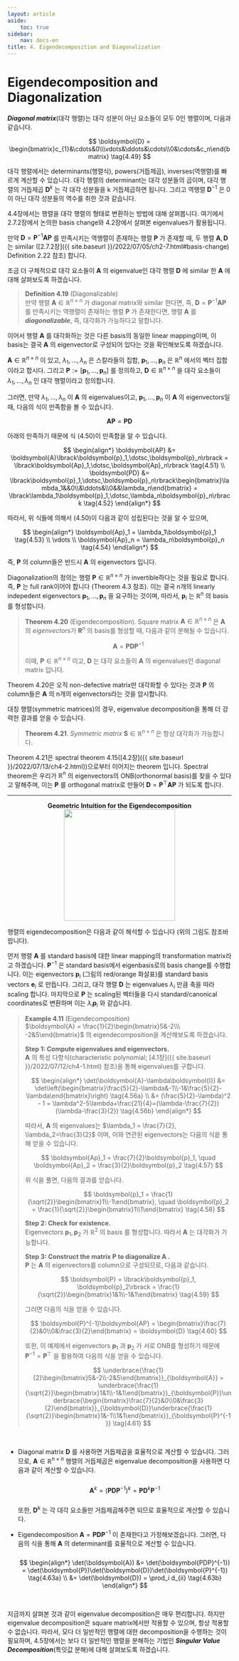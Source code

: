 ```yaml
---
layout: article
aside:
    toc: true
sidebar:
    nav: docs-en
title: 4. Eigendecomposition and Diagonalization
---
```


# Eigendecomposition and Diagonalization

***Diagonal matrix***(대각 행렬)는 대각 성분이 아닌 요소들이 모두 0인 행렬이며, 다음과 같습니다.

$$ \boldsymbol{D} = \begin{bmatrix}c_{1}&\cdots&0\\\vdots&\ddots&\cdots\\0&\cdots&c_n\end{bmatrix} \tag{4.49} $$

대각 행렬에서는 determinants(행렬식), powers(거듭제곱), inverses(역행렬)를 빠르게 계산할 수 있습니다. 대각 행렬의 determinant는 대각 성분들의 곱이며, 대각 행렬의 거듭제곱 $\boldsymbol{D}^k$ 는 각 대각 성분들을 k 거듭제곱하면 됩니다. 그리고 역행렬 $\boldsymbol{D}^{-1}$ 은 0이 아닌 대각 성분들의 역수를 취한 것과 같습니다.

4.4장에서는 행렬을 대각 행렬의 형태로 변환하는 방법에 대해 살펴봅니다. 여기에서 2.7.2장에서 논의한 basis change와 4.2장에서 살펴본 eigenvalues가 활용됩니다.

만약 $\boldsymbol{D} = \boldsymbol{P}^{-1}\boldsymbol{AP}$ 를 만족시키는 역행렬이 존재하는 행렬 $\boldsymbol{P}$ 가 존재할 때, 두 행렬 $\boldsymbol{A},\boldsymbol{D}$ 는 similar ([2.7.2장]({{ site.baseurl }}/2022/07/05/ch2-7.html#basis-change) Definition 2.22 참조) 합니다.

조금 더 구체적으로 대각 요소들이 $\boldsymbol{A}$ 의 eigenvalue인 대각 행렬 $\boldsymbol{D}$ 에 similar 한 $\boldsymbol{A}$ 에 대해 살펴보도록 하겠습니다.

> **Definition 4.19** (Diagonalizable)
> <br>
> 만약 행렬 $\boldsymbol{A} \in \mathbb{R}^{n\times n}$ 가 diagonal matrix와 similar 한다면, 즉, $\boldsymbol{D} = \boldsymbol{P}^{-1}\boldsymbol{AP}$ 를 만족시키는 역행렬이 존재하는 행렬 $\boldsymbol{P}$ 가 존재한다면, 행렬 $\boldsymbol{A}$ 를 ***diagonalizable***, 즉, 대각화가 가능하다고 말합니다.

이어서 행렬 $\boldsymbol{A}$ 를 대각화하는 것은 다른 basis의 동일한 linear mapping이며, 이 basis는 결국 $\boldsymbol{A}$ 의 eigenvector로 구성되어 있다는 것을 확인해보도록 하겠습니다.

$\boldsymbol{A}\in\mathbb{R}^{n\times n}$ 이 있고, $\lambda_1, \dotsc, \lambda_n$ 은 스칼라들의 집합, $\boldsymbol{p}_1, \dotsc, \boldsymbol{p}_n$ 은 $\mathbb{R}^n$ 에서의 벡터 집합이라고 합시다. 그리고 $\boldsymbol{P} := \lbrack\boldsymbol{p}_1, \dotsc, \boldsymbol{p}_n\rbrack$ 를 정의하고, $\boldsymbol{D} \in \mathbb{R}^{n\times n}$ 을 대각 요소들이 $\lambda_1,\dotsc,\lambda_n$ 인 대각 행렬이라고 정의합니다.

그러면, 만약 $\lambda_1,\dotsc,\lambda_n$ 이 $\boldsymbol{A}$ 의 eigenvalues이고, $\boldsymbol{p}_1, \dotsc, \boldsymbol{p}_n$ 이 $\boldsymbol{A}$ 의 eigenvectors일 때, 다음의 식이 만족함을 볼 수 있습니다.

$$ \boldsymbol{AP} = \boldsymbol{PD} \tag{4.50} $$

아래의 만족하기 때문에 식 (4.50)이 만족함을 알 수 있습니다.

$$ \begin{align*} \boldsymbol{AP} &= \boldsymbol{A}\lbrack\boldsymbol{p}_1,\dotsc,\boldsymbol{p}_n\rbrack = \lbrack\boldsymbol{Ap}_1,\dotsc,\boldsymbol{Ap}_n\rbrack \tag{4.51} \\ \boldsymbol{PD} &= \lbrack\boldsymbol{p}_1,\dotsc,\boldsymbol{p}_n\rbrack\begin{bmatrix}\lambda_1&&0\\&\ddots&\\0&&\lambda_n\end{bmatrix} = \lbrack\lambda_1\boldsymbol{p}_1,\dotsc,\lambda_n\boldsymbol{p}_n\rbrack \tag{4.52} \end{align*} $$

따라서, 위 식들에 의해서 (4.50)이 다음과 같이 성립된다는 것을 알 수 있으며,

$$ \begin{align*} \boldsymbol{Ap}_1 = \lambda_1\boldsymbol{p}_1 \tag{4.53} \\ \vdots \\ \boldsymbol{Ap}_n = \lambda_n\boldsymbol{p}_n \tag{4.54} \end{align*} $$

즉, $\boldsymbol{P}$ 의 column들은 반드시 $\boldsymbol{A}$ 의 eigenvectors 입니다.

Diagonalization의 정의는 행렬 $\boldsymbol{P} \in \mathbb{R}^{n\times n}$ 가 invertible하다는 것을 필요로 합니다. 즉, $\boldsymbol{P}$ 는 full rank이어야 합니다 (Theorem 4.3 참조). 이는 결국 n개의 linearly indepedent eigenvectors $\boldsymbol{p}_1,\dotsc, \boldsymbol{p}_n$ 을 요구하는 것이며, 따라서, $\boldsymbol{p}_i$ 는 $\mathbb{R}^n$ 의 basis를 형성합니다.

> **Theorem 4.20** (Eigendecomposition). Square matrix $\boldsymbol{A} \in \mathbb{R}^{n\times n}$ 은 $\boldsymbol{A}$ 의 *eigenvectors*가 $\boldsymbol{R}^n$ 의 basis를 형성할 때, 다음과 같이 분해될 수 있습니다.
> 
> $$ \boldsymbol{A} = \boldsymbol{PDP}^{-1} \tag{4.55} $$
> 
> 이때, $\boldsymbol{P} \in \mathbb{R}^{n\times n}$ 이고, $\boldsymbol{D}$ 는 대각 요소들이 $\boldsymbol{A}$ 의 eigenvalues인 diagonal matrix 입니다.

Theorem 4.20은 오직 non-defective matrix만 대각화할 수 있다는 것과 $\boldsymbol{P}$ 의 column들은 $\boldsymbol{A}$ 의 n개의 eigenvectors라는 것을 암시합니다.

대칭 행렬(symmetric matrices)의 경우, eigenvalue decomposition을 통해 더 강력한 결과를 얻을 수 있습니다.

> **Theorem 4.21**. *Symmetric matrix* $\boldsymbol{S}\in\mathbb{R}^{n\times n}$ 은 항상 대각화가 가능합니다.

Theorem 4.21은 spectral theorem 4.15([4.2장]({{ site.baseurl }}/2022/07/13/ch4-2.html))으로부터 이어지는 theorem 입니다. Spectral theorem은 우리가 $\mathbb{R}^n$ 의 eigenvectors의 ONB(orthonormal basis)를 찾을 수 있다고 말해주며, 이는 $\boldsymbol{P}$ 를 orthogonal matrix로 만들어 $\boldsymbol{D} = \boldsymbol{P}^\top\boldsymbol{AP}$ 가 되도록 합니다.

---

<div align="center"><strong>Geometric Intuition for the Eigendecomposition</strong></div>

<div align="center"><img src="{{ site.baseurl }}/assets/images/figures/figure4.7.png" height=250px></div>

행렬의 eigendecomposition은 다음과 같이 해석할 수 있습니다 (위의 그림도 참조바랍니다).

먼저 행렬 $\boldsymbol{A}$ 를 standard basis에 대한 linear mapping의 transformation matrix라고 하겠습니다. $\boldsymbol{P}^{-1}$ 은 standard basis에서 eigenbasis로의 basis change를 수행합니다. 이는 eigenvectors $\boldsymbol{p}_i$ (그림의 red/orange 화살표)를 standard basis vectors $\boldsymbol{e}_i$ 로 만듭니다. 그리고, 대각 행렬 $\boldsymbol{D}$ 는 eigenvalues $\lambda_i$ 만큼 축을 따라 scaling 합니다. 마지막으로 $\boldsymbol{P}$ 는 scaling된 벡터들을 다시 standard/canonical coordinates로 변환하며 이는 $\lambda_i\boldsymbol{p}_i$ 와 같습니다.

> **Example 4.11** (Eigendecomposition)
> <br>
> $\boldsymbol{A} = \frac{1}{2}\begin{bmatrix}5&-2\\\ -2&5\end{bmatrix}$ 의 eigendecomposition을 계산해보도록 하겠습니다.
> 
> **Step 1: Compute eigenvalues and eigenvectors.**
> <br>
> $\boldsymbol{A}$ 의 특성 다항식(characteristic polynomial; [4.1장]({{ site.baseurl }}/2022/07/12/ch4-1.html) 참조)을 통해 eigenvalues를 구합니다.
> 
> $$ \begin{align*} \det(\boldsymbol{A}-\lambda\boldsymbol{I}) &= \det\left(\begin{bmatrix}\frac{5}{2}-\lambda&-1\\-1&\frac{5}{2}-\lambda\end{bmatrix}\right) \tag{4.56a} \\ &= (\frac{5}{2}-\lambda)^2 - 1 = \lambda^2-5\lambda+\frac{21}{4}=(\lambda-\frac{7}{2})(\lambda-\frac{3}{2}) \tag{4.56b} \end{align*} $$
> 
> 따라서, $\boldsymbol{A}$ 의 eigenvalues는 $\lambda_1 = \frac{7}{2}, \lambda_2=\frac{3}{2}$ 이며, 이와 연관된 eigenvectors는 다음의 식읕 통해 얻을 수 있습니다.
> 
> $$ \boldsymbol{Ap}_1 = \frac{7}{2}\boldsymbol{p}_1, \quad \boldsymbol{Ap}_2 = \frac{3}{2}\boldsymbol{p}_2 \tag{4.57} $$
> 
> 위 식을 풀면, 다음의 결과를 얻습니다.
> 
> $$ \boldsymbol{p}_1 = \frac{1}{\sqrt{2}}\begin{bmatrix}1\\-1\end{bmatrix}, \quad \boldsymbol{p}_2 = \frac{1}{\sqrt{2}}\begin{bmatrix}1\\1\end{bmatrix} \tag{4.58} $$
> 
> **Step 2: Check for existence.**
> <br>
> Eigenvectors $\boldsymbol{p}_1, \boldsymbol{p}_2$ 가 $\mathbb{R}^2$ 의 basis 를 형성합니다. 따라서 $\boldsymbol{A}$ 는 대각화가 가능합니다.
> 
> **Step 3: Construct the matrix $\boldsymbol{P}$ to diagonalize $\boldsymbol{A}$ .**
> <br>
> $\boldsymbol{P}$ 는 $\boldsymbol{A}$ 의 eigenvectors를 column으로 구성되므로, 다음과 같습니다.
> 
> $$ \boldsymbol{P} = \lbrack\boldsymbol{p}_1, \boldsymbol{p}_2\rbrack = \frac{1}{\sqrt{2}}\begin{bmatrix}1&1\\-1&1\end{bmatrix} \tag{4.59} $$
> 
> 그러면 다음의 식을 얻을 수 있습니다.
> 
> $$ \boldsymbol{P}^{-1}\boldsymbol{AP} = \begin{bmatrix}\frac{7}{2}&0\\0&\frac{3}{2}\end{bmatrix} = \boldsymbol{D} \tag{4.60} $$
> 
> 또한, 이 예제에서 eigenvectors $\boldsymbol{p}_1$ 과 $\boldsymbol{p}_2$ 가 서로 ONB를 형성하기 때문에 $\boldsymbol{P}^{-1} = \boldsymbol{P}^\top$ 을 활용하여 다음의 식을 얻을 수 있습니다.
> 
> $$ \underbrace{\frac{1}{2}\begin{bmatrix}5&-2\\-2&5\end{bmatrix}}_{\boldsymbol{A}} = \underbrace{\frac{1}{\sqrt{2}}\begin{bmatrix}1&1\\-1&1\end{bmatrix}}_{\boldsymbol{P}}\underbrace{\begin{bmatrix}\frac{7}{2}&0\\0&\frac{3}{2}\end{bmatrix}}_{\boldsymbol{D}}\underbrace{\frac{1}{\sqrt{2}}\begin{bmatrix}1&-1\\1&1\end{bmatrix}}_{\boldsymbol{P}^{-1}} \tag{4.61} $$

<br>

- Diagonal matrix $\boldsymbol{D}$ 를 사용하면 거듭제곱을 효율적으로 계산할 수 있습니다. 그러므로, $\boldsymbol{A}\in\mathbb{R}^{n\times n}$ 행렬의 거듭제곱은 eigenvalue decomposition을 사용하면 다음과 같이 계산할 수 있습니다. <br><br> $$ \boldsymbol{A}^k = (\boldsymbol{PDP}^{-1})^k = \boldsymbol{PD}^k\boldsymbol{P}^{-1} \tag{4.62} $$ <br> 또한, $\boldsymbol{D}^k$ 는 각 대각 요소들만 거듭제곱해주면 되므로 효율적으로 계산할 수 있습니다.

- Eigendecomposition $\boldsymbol{A} = \boldsymbol{PDP}^{-1}$ 이 존재한다고 가정해보겠습니다. 그러면, 다음의 식을 통해 $\boldsymbol{A}$ 의 determinant를 효율적으로 계산할 수 있습니다. <br><br> $$ \begin{align*} \det(\boldsymbol{A}) &= \det(\boldsymbol{PDP}^{-1}) = \det(\boldsymbol{P})\det(\boldsymbol{D})\det(\boldsymbol{P}^{-1}) \tag{4.63a} \\ &= \det(\boldsymbol{D}) = \prod_i d_{ii} \tag{4.63b} \end{align*} $$

<br>

지금까지 살펴본 것과 같이 eigenvalue decomposition은 매우 편리합니다. 하지만 eigenvalue decomposition은 square matrix에서만 적용할 수 있으며, 항상 적용할 수 없습니다. 따라서, 모다 더 일반적인 행렬에 대한 decomposition을 수행하는 것이 필요하며, 4.5장에서는 보다 더 일반적인 행렬을 분해하는 기법인 ***Singular Value Decomposition***(특잇값 분해)에 대해 살펴보도록 하겠습니다.